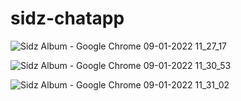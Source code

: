 # sidz-chatapp
![Sidz Album - Google Chrome 09-01-2022 11_27_17](https://user-images.githubusercontent.com/76692740/148671151-6cf76b40-ebe8-4e02-98f9-7404b8577e54.png)

![Sidz Album - Google Chrome 09-01-2022 11_30_53](https://user-images.githubusercontent.com/76692740/148671170-42fdc965-18ac-4a38-bf85-609e508ede3d.png)


![Sidz Album - Google Chrome 09-01-2022 11_31_02](https://user-images.githubusercontent.com/76692740/148671194-8a69c3b7-0a65-4aac-bc48-4f98315f9002.png)


